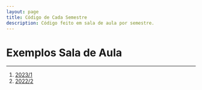 ```yaml
---
layout: page
title: Código de Cada Semestre
description: Código feito em sala de aula por semestre.
---
```


# Exemplos Sala de Aula

---

1. [2023/1](https://github.com/flaviovdf/pds2-ufmg/tree/master/exemplos/2023_1)
1. [2022/2](https://github.com/flaviovdf/pds2-ufmg/tree/master/exemplos/2022_2)
